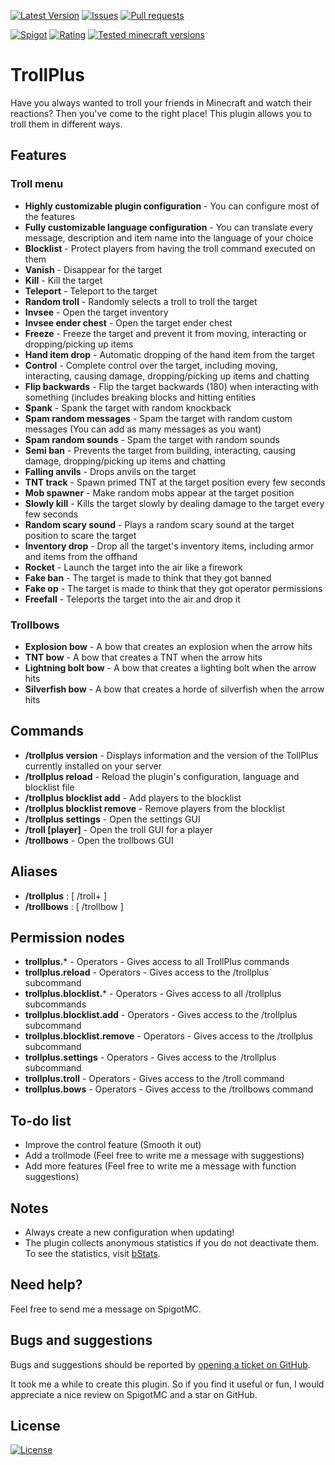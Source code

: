 [![Latest Version](https://img.shields.io/spiget/version/81193?label=Latest%20version&color=blueviolet)](https://github.com/Gaming12846/TrollPlus/releases)
[![Issues](https://img.shields.io/github/issues/Gaming12846/TrollPlus?label=Issues)](https://github.com/Gaming12846/TrollPlus/issues)
[![Pull requests](https://img.shields.io/github/issues-pr/Gaming12846/TrollPlus?label=Pull%20requests)](https://github.com/Gaming12846/TrollPlus/pulls)

[![Spigot](https://img.shields.io/badge/Spigot-orange)](https://www.spigotmc.org/resources/81193/)
[![Rating](https://img.shields.io/spiget/rating/81193?label=Rating&color=orange)](https://www.spigotmc.org/resources/81193/reviews)
[![Tested minecraft versions](https://img.shields.io/spiget/tested-versions/81193?label=Tested%20minecraft%20versions)](https://www.spigotmc.org/resources/81193/)

# TrollPlus

Have you always wanted to troll your friends in Minecraft and watch their reactions?
Then you've come to the right place! This plugin allows you to troll them in different ways.

## Features

### Troll menu

- **Highly customizable plugin configuration** - You can configure most of the features
- **Fully customizable language configuration** - You can translate every message, description and item name into the
  language of your choice
- **Blocklist** - Protect players from having the troll command executed on them
- **Vanish** - Disappear for the target
- **Kill** - Kill the target
- **Teleport** - Teleport to the target
- **Random troll** - Randomly selects a troll to troll the target
- **Invsee** - Open the target inventory
- **Invsee ender chest** - Open the target ender chest
- **Freeze** - Freeze the target and prevent it from moving, interacting or dropping/picking up items
- **Hand item drop** - Automatic dropping of the hand item from the target
- **Control** - Complete control over the target, including moving, interacting, causing damage, dropping/picking up
  items and chatting
- **Flip backwards** - Flip the target backwards (180) when interacting with something (includes breaking blocks and
  hitting entities
- **Spank** - Spank the target with random knockback
- **Spam random messages** - Spam the target with random custom messages (You can add as many messages as you want)
- **Spam random sounds** - Spam the target with random sounds
- **Semi ban** - Prevents the target from building, interacting, causing damage, dropping/picking up items and chatting
- **Falling anvils** - Drops anvils on the target
- **TNT track** - Spawn primed TNT at the target position every few seconds
- **Mob spawner** - Make random mobs appear at the target position
- **Slowly kill** - Kills the target slowly by dealing damage to the target every few seconds
- **Random scary sound** - Plays a random scary sound at the target position to scare the target
- **Inventory drop** - Drop all the target's inventory items, including armor and items from the offhand
- **Rocket** - Launch the target into the air like a firework
- **Fake ban** - The target is made to think that they got banned
- **Fake op** - The target is made to think that they got operator permissions
- **Freefall** - Teleports the target into the air and drop it

### Trollbows

- **Explosion bow** - A bow that creates an explosion when the arrow hits
- **TNT bow** - A bow that creates a TNT when the arrow hits
- **Lightning bolt bow** - A bow that creates a lighting bolt when the arrow hits
- **Silverfish bow** - A bow that creates a horde of silverfish when the arrow hits

## Commands

- **/trollplus version** - Displays information and the version of the TollPlus currently installed on your server
- **/trollplus reload** - Reload the plugin's configuration, language and blocklist file
- **/trollplus blocklist add** - Add players to the blocklist
- **/trollplus blocklist remove** - Remove players from the blocklist
- **/trollplus settings** - Open the settings GUI
- **/troll [player]** - Open the troll GUI for a player
- **/trollbows** - Open the trollbows GUI

## Aliases

- **/trollplus** : [ /troll+ ]
- **/trollbows** : [ /trollbow ]

## Permission nodes

- **trollplus.*** - Operators - Gives access to all TrollPlus commands
- **trollplus.reload** - Operators - Gives access to the /trollplus <reload> subcommand
- **trollplus.blocklist.*** - Operators - Gives access to all /trollplus <blocklist> subcommands
- **trollplus.blocklist.add** - Operators - Gives access to the /trollplus <blocklist> <add> subcommand
- **trollplus.blocklist.remove** - Operators - Gives access to the /trollplus <blocklist> <remove> subcommand
- **trollplus.settings** - Operators - Gives access to the /trollplus <settings> subcommand
- **trollplus.troll** - Operators - Gives access to the /troll command
- **trollplus.bows** - Operators - Gives access to the /trollbows command

## To-do list

- Improve the control feature (Smooth it out)
- Add a trollmode (Feel free to write me a message with suggestions)
- Add more features (Feel free to write me a message with function suggestions)

## Notes

- Always create a new configuration when updating!
- The plugin collects anonymous statistics if you do not deactivate them. To see the statistics,
  visit [bStats](https://bstats.org/plugin/bukkit/TrollPlus).

## Need help?

Feel free to send me a message on SpigotMC.

## Bugs and suggestions

Bugs and suggestions should be reported
by [opening a ticket on GitHub](https://github.com/Gaming12846/TrollPlus/issues).

It took me a while to create this plugin. So if you find it useful or fun, I would appreciate a nice review on SpigotMC
and a star on GitHub.

## License

[![License](https://img.shields.io/github/license/Gaming12846/TrollPlus?label=License&color=red)](https://github.com/Gaming12846/TrollPlus/blob/master/LICENSE)